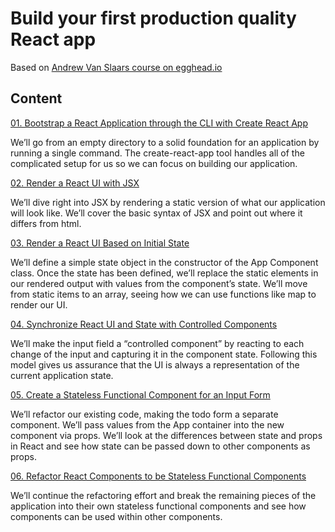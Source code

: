 # Build your first production quality React app

Based on [Andrew Van Slaars course on egghead.io](https://egghead.io/courses/build-your-first-production-quality-react-app)

## Content
[01. Bootstrap a React Application through the CLI with Create React App](https://github.com/xgirma/build-your-first-production-quality-react-app/tree/ch.01)

We’ll go from an empty directory to a solid foundation for an application by running a single command. The create-react-app tool handles all of the complicated setup for us so we can focus on building our application.

[02. Render a React UI with JSX](https://github.com/xgirma/build-your-first-production-quality-react-app/tree/ch.02)

We’ll dive right into JSX by rendering a static version of what our application will look like. We’ll cover the basic syntax of JSX and point out where it differs from html.

[03. Render a React UI Based on Initial State](https://github.com/xgirma/build-your-first-production-quality-react-app/tree/ch.03)

We’ll define a simple state object in the constructor of the App Component class. Once the state has been defined, we’ll replace the static elements in our rendered output with values from the component’s state. We’ll move from static items to an array, seeing how we can use functions like map to render our UI.

[04. Synchronize React UI and State with Controlled Components](https://github.com/xgirma/build-your-first-production-quality-react-app/tree/ch.04)

We’ll make the input field a “controlled component” by reacting to each change of the input and capturing it in the component state. Following this model gives us assurance that the UI is always a representation of the current application state.

[05. Create a Stateless Functional Component for an Input Form](https://github.com/xgirma/build-your-first-production-quality-react-app/tree/ch.05)

We’ll refactor our existing code, making the todo form a separate component. We’ll pass values from the App container into the new component via props. We’ll look at the differences between state and props in React and see how state can be passed down to other components as props.

[06. Refactor React Components to be Stateless Functional Components](https://github.com/xgirma/build-your-first-production-quality-react-app/tree/ch.06)

We’ll continue the refactoring effort and break the remaining pieces of the application into their own stateless functional components and see how components can be used within other components.